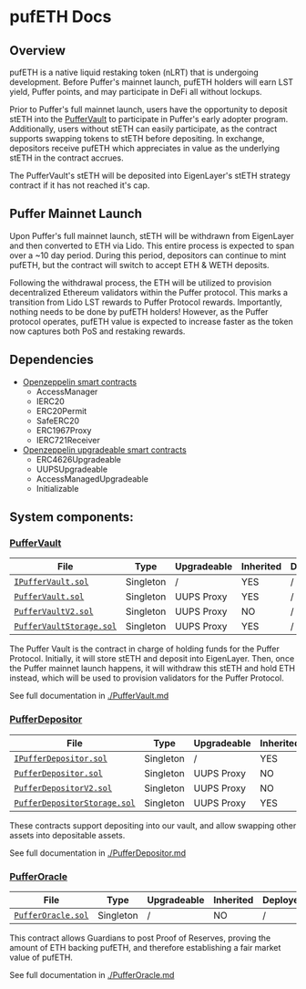 # pufETH Docs

## Overview

pufETH is a native liquid restaking token (nLRT) that is undergoing development. Before Puffer's mainnet launch, pufETH holders will earn LST yield, Puffer points, and may participate in DeFi all without lockups. 

Prior to Puffer's full mainnet launch, users have the opportunity to deposit stETH into the [PufferVault](./PufferVault.md) to participate in Puffer's early adopter program. Additionally, users without stETH can easily participate, as the contract supports swapping tokens to stETH before depositing. In exchange, depositors receive pufETH which appreciates in value as the underlying stETH in the contract accrues. 

The PufferVault's stETH will be deposited into EigenLayer's stETH strategy contract if it has not reached it's cap.

## Puffer Mainnet Launch

Upon Puffer's full mainnet launch, stETH will be withdrawn from EigenLayer and then converted to ETH via Lido. This entire process is expected to span over a ~10 day period. During this period, depositors can continue to mint pufETH, but the contract will switch to accept ETH & WETH deposits.

Following the withdrawal process, the ETH will be utilized to provision decentralized Ethereum validators within the Puffer protocol. This marks a transition from Lido LST rewards to Puffer Protocol rewards. Importantly, nothing needs to be done by pufETH holders! However, as the Puffer protocol operates, pufETH value is expected to increase faster as the token now captures both PoS and restaking rewards.


## Dependencies

- [Openzeppelin smart contracts](https://github.com/OpenZeppelin/openzeppelin-contracts)
    - AccessManager
    - IERC20
    - ERC20Permit
    - SafeERC20
    - ERC1967Proxy
    - IERC721Receiver
- [Openzeppelin upgradeable smart contracts](https://github.com/OpenZeppelin/openzeppelin-contracts-upgradeable)
    - ERC4626Upgradeable
    - UUPSUpgradeable
    - AccessManagedUpgradeable
    - Initializable


## System components:

### [PufferVault](./PufferVault.md)

| File | Type | Upgradeable | Inherited | Deployed |
| -------- | -------- | -------- | -------- | -------- |
| [`IPufferVault.sol`](../src/interface/IPufferVault.sol) | Singleton | / | YES | / |
| [`PufferVault.sol`](../src/PufferVault.sol) | Singleton | UUPS Proxy | YES | / |
| [`PufferVaultV2.sol`](../src/PufferVaultV2.sol) | Singleton | UUPS Proxy | NO | / |
| [`PufferVaultStorage.sol`](../src/PufferVaultStorage.sol) | Singleton | UUPS Proxy | YES | / |

The Puffer Vault is the contract in charge of holding funds for the Puffer Protocol. Initially, it will store stETH and deposit into EigenLayer. Then, once the Puffer mainnet launch happens, it will withdraw this stETH and hold ETH instead, which will be used to provision validators for the Puffer Protocol.

See full documentation in [./PufferVault.md](./PufferVault.md)

### [PufferDepositor](./PufferDepositor.md)

| File | Type | Upgradeable | Inherited | Deployed |
| -------- | -------- | -------- | -------- | -------- |
| [`IPufferDepositor.sol`](../src/interface/IPufferDepositor.sol) | Singleton | / | YES | / |
| [`PufferDepositor.sol`](../src/PufferDepositor.sol) | Singleton | UUPS Proxy | NO | / |
| [`PufferDepositorV2.sol`](../src/PufferDepositorV2.sol) | Singleton | UUPS Proxy | NO | / |
| [`PufferDepositorStorage.sol`](../src/PufferDepositorStorage.sol) | Singleton | UUPS Proxy | YES | / |

These contracts support depositing into our vault, and allow swapping other assets into depositable assets.

See full documentation in [./PufferDepositor.md](./PufferDepositor.md)

### [PufferOracle](./PufferOracle.md)

| File | Type | Upgradeable | Inherited | Deployed |
| -------- | -------- | -------- | -------- | -------- |
| [`PufferOracle.sol`](../src/PufferOracle.sol) | Singleton | / | NO | / |

This contract allows Guardians to post Proof of Reserves, proving the amount of ETH backing pufETH, and therefore establishing a fair market value of pufETH.

See full documentation in [./PufferOracle.md](./PufferOracle.md)
